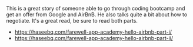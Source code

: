 This is a great story of someone able to go through coding bootcamp and get an offer from Google and AirBnB. He also talks quite a bit about how to negotiate.
It's a great read, be sure to read both parts.
- https://haseebq.com/farewell-app-academy-hello-airbnb-part-i/
- https://haseebq.com/farewell-app-academy-hello-airbnb-part-ii/
